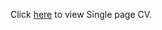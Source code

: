 Click [here](https://fector101.github.io/Full-Stack-Dev-Roadmap/Frontend-QA/Single-Page%20CV/) to view Single page CV.
